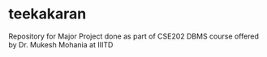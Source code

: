 # teekakaran
Repository for Major Project done as part of CSE202 DBMS course offered by Dr. Mukesh Mohania at IIITD
